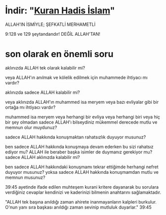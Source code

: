 # İndir: "[Kuran Hadis İslam](https://raw.githubusercontent.com/TANRIninResulu/Kuran_hadis_Islam/main/Kuran%20Hadis%20İslam%20Mobile.pdf)"

ALLAH'IN İSMİYLE; ŞEFKATLİ MERHAMETLİ

9:128 ve 129 şeytandandır! DEĞİL ALLAH'TAN!

# son olarak en önemli soru

aklınızda ALLAH tek olarak kalabilir mi?

veya ALLAH'ın anılmak ve kölelik edilmek için muhammede ihtiyacı mı vardır?

aklınızda sadece ALLAH kalabilir mi?

veya aklınızda ALLAH'ın muhammed isa meryem veya bazı evliyalar gibi bir ortağa mı ihtiyacı vardır?

muhammed isa meryem veya herhangi bir evliya veya herhangi biri veya hiç bir şey olmadan sadece ALLAH'ı bilseydiniz mükemmel derecede mutlu ve memnun olur muydunuz?

sadece ALLAH hakkında konuşmaktan rahatsızlık duyuyor musunuz?

ben sadece ALLAH hakkında konuşmaya devam ederken bu sizi rahatsız ediyor mu? ALLAH ile beraber başka isimler de duymanız gerekiyor mu? sadece ALLAH aklınızda kalabilir mi?

ben sadece ALLAH hakkındaki konuşmamı tekrar ettiğimde herhangi nefret duyuyor musunuz? yoksa sadece ALLAH hakkında konuşmamdan mutlu ve memnun musunuz?

39:45 ayetinde ifade edilen muhteşem kurani kritere dayanarak bu sorulara verdiğiniz cevaplar kendinizi ve kaderinizi bilmenin anahtarını sağlamaktadır.

"ALLAH tek başına anıldığı zaman ahirete inanmayanların kalpleri burkulur. O'nun yanı sıra başkası anıldığı zaman sevinip mutluluk duyarlar." 39:45

